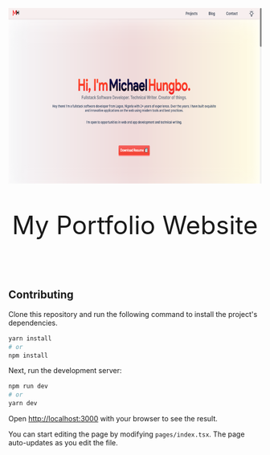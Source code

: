 <p align='center'>
<img height='350' width='700' src='public/assets/portfolio.png' style='object-fit:center'>
</p>

<p align='center' style='font-size:50px'>My Portfolio Website</p>

<br/>

## Contributing

Clone this repository and run the following command to install the project's dependencies.

```bash
yarn install 
# or 
npm install
```

Next, run the development server:

```bash
npm run dev
# or
yarn dev
```

Open [http://localhost:3000](http://localhost:3000) with your browser to see the result.

You can start editing the page by modifying `pages/index.tsx`. The page auto-updates as you edit the file.

